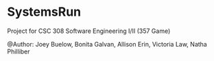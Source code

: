 # SystemsRun
Project for CSC 308 Software Engineering I/II (357 Game)

@Author: Joey Buelow, Bonita Galvan, Allison Erin, Victoria Law, Natha Philliber
